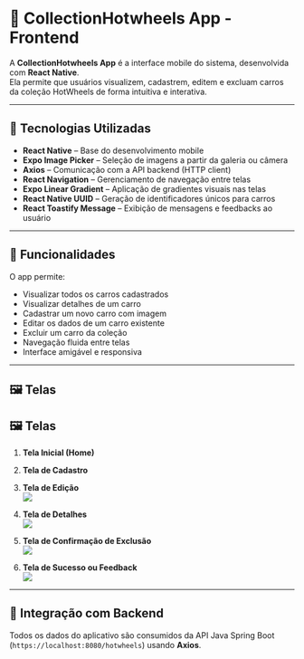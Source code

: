 # 🎨 CollectionHotwheels App - Frontend

A **CollectionHotwheels App** é a interface mobile do sistema, desenvolvida com **React Native**.  
Ela permite que usuários visualizem, cadastrem, editem e excluam carros da coleção HotWheels de forma intuitiva e interativa.

---

## 🧰 Tecnologias Utilizadas

- **React Native** – Base do desenvolvimento mobile
- **Expo Image Picker** – Seleção de imagens a partir da galeria ou câmera
- **Axios** – Comunicação com a API backend (HTTP client)
- **React Navigation** – Gerenciamento de navegação entre telas
- **Expo Linear Gradient** – Aplicação de gradientes visuais nas telas
- **React Native UUID** – Geração de identificadores únicos para carros
- **React Toastify Message** – Exibição de mensagens e feedbacks ao usuário

---

## 📱 Funcionalidades

O app permite:

- Visualizar todos os carros cadastrados
- Visualizar detalhes de um carro
- Cadastrar um novo carro com imagem
- Editar os dados de um carro existente
- Excluir um carro da coleção
- Navegação fluida entre telas
- Interface amigável e responsiva

---

## 🖼️ Telas

## 🖼️ Telas

1. **Tela Inicial (Home)**  
   ![]()

2. **Tela de Cadastro**  
   ![]()

3. **Tela de Edição**  
   ![](./assets/tela_3.jpg)

4. **Tela de Detalhes**  
   ![](./assets/tela_4.jpg)

5. **Tela de Confirmação de Exclusão**  
   ![](./assets/tela_5.jpg)

6. **Tela de Sucesso ou Feedback**  
   ![](./assets/tela_6.jpg)


---

## 🔗 Integração com Backend

Todos os dados do aplicativo são consumidos da API Java Spring Boot (`https://localhost:8080/hotwheels`) usando **Axios**.

